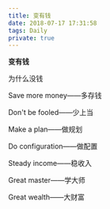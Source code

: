```yaml
---
title: 变有钱
date: 2018-07-17 17:31:58
tags: Daily
private: true
---
```

**变有钱**

为什么没钱

Save more money——多存钱

Don't be fooled——少上当

Make a plan——做规划

Do configuration——做配置

Steady income——稳收入

Great master——学大师

Great wealth——大财富
